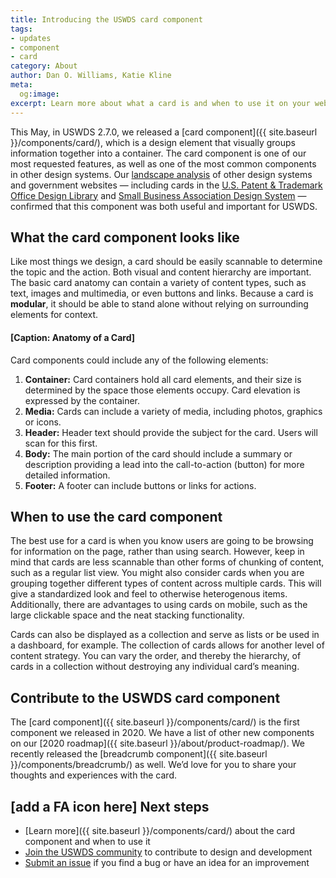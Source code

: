 ```yaml
---
title: Introducing the USWDS card component
tags:
- updates
- component
- card
category: About
author: Dan O. Williams, Katie Kline
meta:
  og:image:
excerpt: Learn more about what a card is and when to use it on your website, especially when you want to visually group information together in a container.
---
```


This May, in USWDS 2.7.0, we released a [card component]({{ site.baseurl }}/components/card/), which is a design element that visually groups information together into a container. The card component is one of our most requested features, as well as one of the most common components in other design systems. Our [landscape analysis](https://github.com/uswds/uswds/wiki/Card-Landscape-Analysis) of other design systems and government websites — including cards in the [U.S. Patent & Trademark Office Design Library](https://uspto.github.io/designpatterns/1.x/docs/patterns/cards.html) and [Small Business Association Design System](https://ussba.github.io/certify-design-system-documentation/patterns/card-patterns.html) — confirmed that this component was both useful and important for USWDS.

## What the card component looks like
Like most things we design, a card should be easily scannable to determine the topic and the action. Both visual and content hierarchy are important. The basic card anatomy can contain a variety of content types, such as text, images and multimedia, or even buttons and links. Because a card is **modular**, it should be able to stand alone without relying on surrounding elements for context.

#### [Caption: Anatomy of a Card]


Card components could include any of the following elements:
1. **Container:** Card containers hold all card elements, and their size is determined by the space those elements occupy. Card elevation is expressed by the container.
2. **Media:** Cards can include a variety of media, including photos, graphics or icons.
3. **Header:** Header text should provide the subject for the card. Users will scan for this first.
4. **Body:** The main portion of the card should include a summary or description providing a lead into the call-to-action (button) for more detailed information.
5. **Footer:** A footer can include buttons or links for actions.

## When to use the card component
The best use for a card is when you know users are going to be browsing for information on the page, rather than using search. However, keep in mind that cards are less scannable than other forms of chunking of content, such as a regular list view. You might also consider cards when you are grouping together different types of content across multiple cards. This will give a standardized look and feel to otherwise heterogenous items. Additionally, there are advantages to using cards on mobile, such as the large clickable space and the neat stacking functionality.

Cards can also be displayed as a collection and serve as lists or be used in a dashboard, for example. The collection of cards allows for another level of content strategy. You can vary the order, and thereby the hierarchy, of cards in a collection without destroying any individual card’s meaning.

## Contribute to the USWDS card component
The [card component]({{ site.baseurl }}/components/card/) is the first component we released in 2020. We have a list of other new components on our [2020 roadmap]({{ site.baseurl }}/about/product-roadmap/). We recently released the [breadcrumb component]({{ site.baseurl }}/components/breadcrumb/) as well. We’d love for you to share your thoughts and experiences with the card.

## [add a FA icon here]  Next steps
- [Learn more]({{ site.baseurl }}/components/card/) about the card component and when to use it
- [Join the USWDS community](https://digital.gov/communities/uswds/) to contribute to design and development
- [Submit an issue](https://github.com/uswds/uswds/issues/new) if you find a bug or have an idea for an improvement
